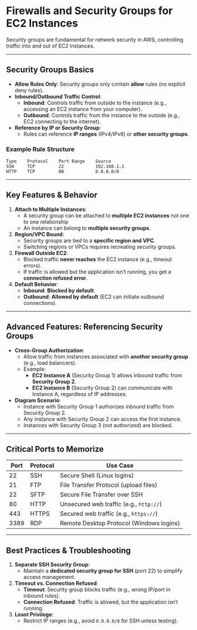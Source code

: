 # Firewalls and Security Groups for EC2 Instances

Security groups are fundamental for network security in AWS, controlling traffic into and out of EC2 instances.

---

## Security Groups Basics  
- **Allow Rules Only**: Security groups only contain **allow** rules (no explicit deny rules).  
- **Inbound/Outbound Traffic Control**:  
  - **Inbound**: Controls traffic from outside to the instance (e.g., accessing an EC2 instance from your computer).  
  - **Outbound**: Controls traffic from the instance to the outside (e.g., EC2 connecting to the internet).  
- **Reference by IP or Security Group**:  
  - Rules can reference **IP ranges** (IPv4/IPv6) or **other security groups**.  

### Example Rule Structure  
```
Type    Protocol    Port Range    Source  
SSH     TCP         22            192.168.1.1  
HTTP    TCP         80            0.0.0.0/0
```

---

## Key Features & Behavior  
1. **Attach to Multiple Instances**:  
   - A security group can be attached to **multiple EC2 instances** not one to one relationship 
   - An instance can belong to **multiple security groups**.  
2. **Region/VPC Bound**:  
   - Security groups are tied to a **specific region and VPC**.  
   - Switching regions or VPCs requires recreating security groups.  
3. **Firewall Outside EC2**:  
   - Blocked traffic **never reaches** the EC2 instance (e.g., timeout errors).  
   - If traffic is allowed but the application isn’t running, you get a **connection refused error**.  
4. **Default Behavior**:  
   - **Inbound**: **Blocked by default**.  
   - **Outbound**: **Allowed by default** (EC2 can initiate outbound connections).  

---

## Advanced Features: Referencing Security Groups  
- **Cross-Group Authorization**:  
  - Allow traffic from instances associated with **another security group** (e.g., load balancers).  
  - Example:  
    - **EC2 Instance A** (Security Group 1) allows inbound traffic from **Security Group 2**.  
    - **EC2 Instance B** (Security Group 2) can communicate with Instance A, regardless of IP addresses.  
- **Diagram Scenario**:  
  - Instance with Security Group 1 authorizes inbound traffic from Security Group 2.  
  - Any instance with Security Group 2 can access the first instance.  
  - Instances with Security Group 3 (not authorized) are blocked.  

---

## Critical Ports to Memorize  
| Port  | Protocol | Use Case                                      |  
|-------|----------|-----------------------------------------------|  
| 22    | SSH      | Secure Shell (Linux logins)                   |  
| 21    | FTP      | File Transfer Protocol (upload files)         |  
| 22    | SFTP     | Secure File Transfer over SSH                 |  
| 80    | HTTP     | Unsecured web traffic (e.g., `http://`)       |  
| 443   | HTTPS    | Secured web traffic (e.g., `https://`)        |  
| 3389  | RDP      | Remote Desktop Protocol (Windows logins)      | 


---

## Best Practices & Troubleshooting  
1. **Separate SSH Security Group**:  
   - Maintain a **dedicated security group for SSH** (port 22) to simplify access management.  
2. **Timeout vs. Connection Refused**:  
   - **Timeout**: Security group blocks traffic (e.g., wrong IP/port in inbound rules).  
   - **Connection Refused**: Traffic is allowed, but the application isn’t running.  
3. **Least Privilege**:  
   - Restrict IP ranges (e.g., avoid `0.0.0.0/0` for SSH unless testing).  